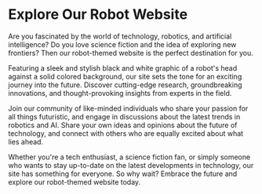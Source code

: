 <!--font:Poppins-->

# Explore Our Robot Website

Are you fascinated by the world of technology, robotics, and artificial intelligence? Do you love science fiction and the idea of exploring new frontiers? Then our robot-themed website is the perfect destination for you.

Featuring a sleek and stylish black and white graphic of a robot's head against a solid colored background, our site sets the tone for an exciting journey into the future. Discover cutting-edge research, groundbreaking innovations, and thought-provoking insights from experts in the field.

Join our community of like-minded individuals who share your passion for all things futuristic, and engage in discussions about the latest trends in robotics and AI. Share your own ideas and opinions about the future of technology, and connect with others who are equally excited about what lies ahead.

Whether you're a tech enthusiast, a science fiction fan, or simply someone who wants to stay up-to-date on the latest developments in technology, our site has something for everyone. So why wait? Embrace the future and explore our robot-themed website today.

<!--

Write me markdown content of website with wallpaper:

"A wallpaper with a simple black and white graphic of a robot's head, against a solid colored background."

The header of the page should not be copy of the text but rather a real content of the website which is using this wallpaper.


---


# Robot-Themed Wallpaper

Decorate your desktop or phone with our sleek and stylish robot-themed wallpaper. Featuring a simple black and white graphic of a robot's head, this wallpaper is perfect for tech enthusiasts and science fiction fans alike. The minimalist design allows the robot to stand out against a solid colored background, making it both eye-catching and easy on the eyes.

Whether you're looking to add some personality to your work computer or simply want to show off your love of all things robotic, this wallpaper is sure to impress. Download it today and give your device a futuristic touch!


---


Heading should not include word "wallpaper". The website should not be about the wallpaper itself, wallpaper is just a related background, rewrite whole content.


---


# Welcome to the Future: A Robot-Themed Website

Step into the future with our robot-themed website. Featuring a sleek and stylish black and white graphic of a robot's head against a solid colored background, our site is perfect for tech enthusiasts and science fiction fans alike. 

Explore our pages and discover the latest news and trends in technology, robotics, and artificial intelligence. From cutting-edge research to groundbreaking innovations, we cover it all. 

Join our community of like-minded individuals and engage in discussions about the future of technology. Share your ideas, insights, and opinions with others who share your passion for all things futuristic. 

So what are you waiting for? Dive into the world of tomorrow and join us on this exciting journey into the unknown.


---


Heading is too long, rewrite whole content.


---


# Discover the Future with Our Robot-Themed Website

Our robot-themed website is the perfect destination for tech enthusiasts and science fiction fans who want to stay up-to-date on the latest trends in technology, robotics, and artificial intelligence. Featuring a sleek and stylish black and white graphic of a robot's head against a solid colored background, our site sets the tone for an exciting journey into the future.

Explore our pages and discover cutting-edge research, groundbreaking innovations, and thought-provoking insights from experts in the field. Engage in discussions with like-minded individuals who share your passion for all things futuristic, and share your own ideas and opinions about the future of technology.

With a focus on the latest developments in robotics and AI, our site offers a unique perspective on the rapidly-evolving world of technology. Join us on this exciting journey into the unknown, and discover what the future holds for us all.


---


Heading is too long, rewrite whole content.


---


Heading is too long, rewrite whole content.


---


# Embrace the Future: Explore Our Robot-Themed Website

Are you fascinated by the world of technology, robotics, and artificial intelligence? Do you love science fiction and the idea of exploring new frontiers? Then our robot-themed website is the perfect destination for you.

Featuring a sleek and stylish black and white graphic of a robot's head against a solid colored background, our site sets the tone for an exciting journey into the future. Discover cutting-edge research, groundbreaking innovations, and thought-provoking insights from experts in the field.

Join our community of like-minded individuals who share your passion for all things futuristic, and engage in discussions about the latest trends in robotics and AI. Share your own ideas and opinions about the future of technology, and connect with others who are equally excited about what lies ahead.

Whether you're a tech enthusiast, a science fiction fan, or simply someone who wants to stay up-to-date on the latest developments in technology, our site has something for everyone. So why wait? Embrace the future and explore our robot-themed website today.


---


Write me a Google font which is best fitting for the website.

Pick from the list:
- Alegreya
- Open Sans
- Raleway
- Great Vibes
- IBM Plex Sans
- Poppins
- Lobster
- Lato
- Exo 2
- Inter
- Barlow Condensed
- Futura
- Playfair Display
- Roboto
- Dancing Script
- Montserrat
- Orbitron


Write just the font name nothing else.


---


Poppins

-->

